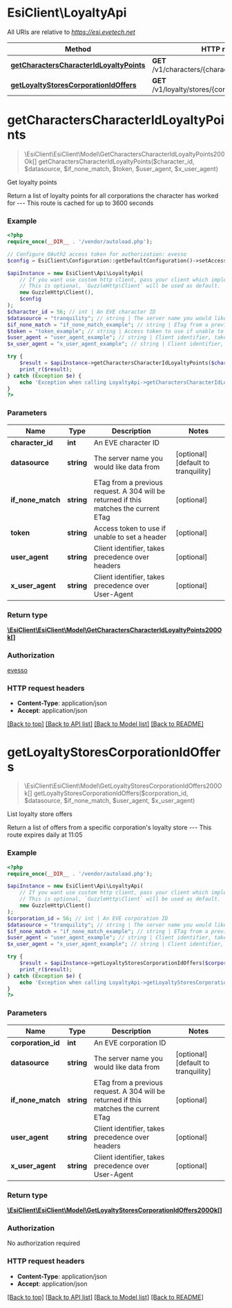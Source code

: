 # EsiClient\LoyaltyApi

All URIs are relative to *https://esi.evetech.net*

Method | HTTP request | Description
------------- | ------------- | -------------
[**getCharactersCharacterIdLoyaltyPoints**](LoyaltyApi.md#getCharactersCharacterIdLoyaltyPoints) | **GET** /v1/characters/{character_id}/loyalty/points/ | Get loyalty points
[**getLoyaltyStoresCorporationIdOffers**](LoyaltyApi.md#getLoyaltyStoresCorporationIdOffers) | **GET** /v1/loyalty/stores/{corporation_id}/offers/ | List loyalty store offers


# **getCharactersCharacterIdLoyaltyPoints**
> \EsiClient\EsiClient\Model\GetCharactersCharacterIdLoyaltyPoints200Ok[] getCharactersCharacterIdLoyaltyPoints($character_id, $datasource, $if_none_match, $token, $user_agent, $x_user_agent)

Get loyalty points

Return a list of loyalty points for all corporations the character has worked for  ---  This route is cached for up to 3600 seconds

### Example
```php
<?php
require_once(__DIR__ . '/vendor/autoload.php');

// Configure OAuth2 access token for authorization: evesso
$config = EsiClient\Configuration::getDefaultConfiguration()->setAccessToken('YOUR_ACCESS_TOKEN');

$apiInstance = new EsiClient\Api\LoyaltyApi(
    // If you want use custom http client, pass your client which implements `GuzzleHttp\ClientInterface`.
    // This is optional, `GuzzleHttp\Client` will be used as default.
    new GuzzleHttp\Client(),
    $config
);
$character_id = 56; // int | An EVE character ID
$datasource = "tranquility"; // string | The server name you would like data from
$if_none_match = "if_none_match_example"; // string | ETag from a previous request. A 304 will be returned if this matches the current ETag
$token = "token_example"; // string | Access token to use if unable to set a header
$user_agent = "user_agent_example"; // string | Client identifier, takes precedence over headers
$x_user_agent = "x_user_agent_example"; // string | Client identifier, takes precedence over User-Agent

try {
    $result = $apiInstance->getCharactersCharacterIdLoyaltyPoints($character_id, $datasource, $if_none_match, $token, $user_agent, $x_user_agent);
    print_r($result);
} catch (Exception $e) {
    echo 'Exception when calling LoyaltyApi->getCharactersCharacterIdLoyaltyPoints: ', $e->getMessage(), PHP_EOL;
}
?>
```

### Parameters

Name | Type | Description  | Notes
------------- | ------------- | ------------- | -------------
 **character_id** | **int**| An EVE character ID |
 **datasource** | **string**| The server name you would like data from | [optional] [default to tranquility]
 **if_none_match** | **string**| ETag from a previous request. A 304 will be returned if this matches the current ETag | [optional]
 **token** | **string**| Access token to use if unable to set a header | [optional]
 **user_agent** | **string**| Client identifier, takes precedence over headers | [optional]
 **x_user_agent** | **string**| Client identifier, takes precedence over User-Agent | [optional]

### Return type

[**\EsiClient\EsiClient\Model\GetCharactersCharacterIdLoyaltyPoints200Ok[]**](../Model/GetCharactersCharacterIdLoyaltyPoints200Ok.md)

### Authorization

[evesso](../../README.md#evesso)

### HTTP request headers

 - **Content-Type**: application/json
 - **Accept**: application/json

[[Back to top]](#) [[Back to API list]](../../README.md#documentation-for-api-endpoints) [[Back to Model list]](../../README.md#documentation-for-models) [[Back to README]](../../README.md)

# **getLoyaltyStoresCorporationIdOffers**
> \EsiClient\EsiClient\Model\GetLoyaltyStoresCorporationIdOffers200Ok[] getLoyaltyStoresCorporationIdOffers($corporation_id, $datasource, $if_none_match, $user_agent, $x_user_agent)

List loyalty store offers

Return a list of offers from a specific corporation's loyalty store  ---  This route expires daily at 11:05

### Example
```php
<?php
require_once(__DIR__ . '/vendor/autoload.php');

$apiInstance = new EsiClient\Api\LoyaltyApi(
    // If you want use custom http client, pass your client which implements `GuzzleHttp\ClientInterface`.
    // This is optional, `GuzzleHttp\Client` will be used as default.
    new GuzzleHttp\Client()
);
$corporation_id = 56; // int | An EVE corporation ID
$datasource = "tranquility"; // string | The server name you would like data from
$if_none_match = "if_none_match_example"; // string | ETag from a previous request. A 304 will be returned if this matches the current ETag
$user_agent = "user_agent_example"; // string | Client identifier, takes precedence over headers
$x_user_agent = "x_user_agent_example"; // string | Client identifier, takes precedence over User-Agent

try {
    $result = $apiInstance->getLoyaltyStoresCorporationIdOffers($corporation_id, $datasource, $if_none_match, $user_agent, $x_user_agent);
    print_r($result);
} catch (Exception $e) {
    echo 'Exception when calling LoyaltyApi->getLoyaltyStoresCorporationIdOffers: ', $e->getMessage(), PHP_EOL;
}
?>
```

### Parameters

Name | Type | Description  | Notes
------------- | ------------- | ------------- | -------------
 **corporation_id** | **int**| An EVE corporation ID |
 **datasource** | **string**| The server name you would like data from | [optional] [default to tranquility]
 **if_none_match** | **string**| ETag from a previous request. A 304 will be returned if this matches the current ETag | [optional]
 **user_agent** | **string**| Client identifier, takes precedence over headers | [optional]
 **x_user_agent** | **string**| Client identifier, takes precedence over User-Agent | [optional]

### Return type

[**\EsiClient\EsiClient\Model\GetLoyaltyStoresCorporationIdOffers200Ok[]**](../Model/GetLoyaltyStoresCorporationIdOffers200Ok.md)

### Authorization

No authorization required

### HTTP request headers

 - **Content-Type**: application/json
 - **Accept**: application/json

[[Back to top]](#) [[Back to API list]](../../README.md#documentation-for-api-endpoints) [[Back to Model list]](../../README.md#documentation-for-models) [[Back to README]](../../README.md)

